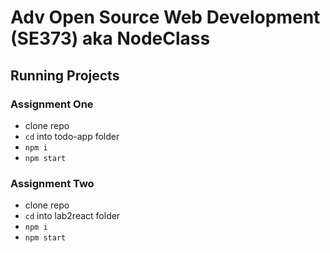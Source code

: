 # Adv Open Source Web Development (SE373) aka NodeClass

## Running Projects

### Assignment One

- clone repo
- `cd` into todo-app folder
- `npm i`
- `npm start`

### Assignment Two

- clone repo
- `cd` into lab2react folder
- `npm i`
- `npm start`
